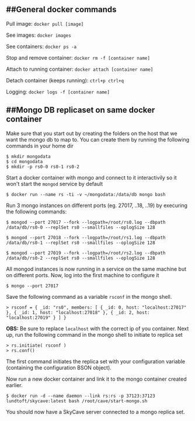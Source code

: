 ##General docker commands
---

Pull image: ```docker pull [image]```

See images: ``docker images``

See containers: ``docker ps -a``

Stop and remove container: ``docker rm -f [container name]``

Attach to running container: ``docker attach [container name]``

Detach container (keeps running): ``ctrl+p ctrl+q``

Logging: ``docker logs -f [container name]``



##Mongo DB replicaset on same docker container
---

Make sure that you start out by creating the folders on the host that we want the mongo db to map to. You can create them by running the following commands in your home dir

```
$ mkdir mongodata
$ cd mongodata
$ mkdir -p rs0-0 rs0-1 rs0-2
```

Start a docker container with mongo and connect to it interactivily so it won't start the ```mongod``` service by default

```
$ docker run --name rs -ti -v ~/mongodata:/data/db mongo bash
```

Run 3 mongo instances on different ports (eg. 27017, ..18, ..19) by execuring the following commands:

```
$ mongod --port 27017 --fork --logpath=/root/rs0.log --dbpath /data/db/rs0-0 --replSet rs0 --smallfiles --oplogSize 128

$ mongod --port 27018 --fork --logpath=/root/rs1.log --dbpath /data/db/rs0-1 --replSet rs0 --smallfiles --oplogSize 128

$ mongod --port 27019 --fork --logpath=/root/rs2.log --dbpath /data/db/rs0-2 --replSet rs0 --smallfiles --oplogSize 128
```

All mongod instances is now running in a service on the same machine but on different ports. Now, log into the first machine to configure it

```
$ mongo --port 27017
```

Save the following command as a variable ```rsconf``` in the mongo shell.

```
> rsconf = { _id: "rs0", members: [ { _id: 0, host: "localhost:27017" }, { _id: 1, host: "localhost:27018" }, { _id: 2, host: "localhost:27019" } ] }
```

**OBS:** Be sure to replace ```localhost``` with the correct ip of you container.
Next up, run the following command in the mongo shell to initiate to replica set

```
> rs.initiate( rsconf )
> rs.conf()
```

The first command initiates the replica set with your configuration variable (containing the configuration BSON object).

Now run a new docker container and link it to the mongo container created earlier.

```
$ docker run -d --name daemon --link rs:rs -p 37123:37123 lundtoft/skycave:latest bash /root/cave/start-mongo.sh
```

You should now have a SkyCave server connected to a mongo replica set.
